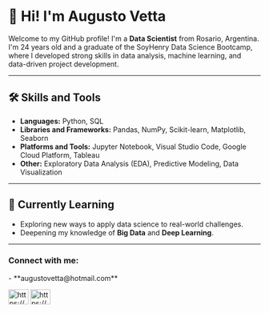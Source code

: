 # 👋 Hi! I'm Augusto Vetta  

Welcome to my GitHub profile! I'm a **Data Scientist** from Rosario, Argentina. I'm 24 years old and a graduate of the SoyHenry Data Science Bootcamp, where I developed strong skills in data analysis, machine learning, and data-driven project development.  

---

## 🛠️ **Skills and Tools**  
- **Languages:** Python, SQL  
- **Libraries and Frameworks:** Pandas, NumPy, Scikit-learn, Matplotlib, Seaborn  
- **Platforms and Tools:** Jupyter Notebook, Visual Studio Code, Google Cloud Platform, Tableau  
- **Other:** Exploratory Data Analysis (EDA), Predictive Modeling, Data Visualization  

---

## 🌱 Currently Learning  
- Exploring new ways to apply data science to real-world challenges.  
- Deepening my knowledge of **Big Data** and **Deep Learning**.  

---

<h3 align="left">Connect with me:</h3>
- **augustovetta@hotmail.com**
<p align="left">
<a href="https://linkedin.com/in/https://www.linkedin.com/in/augusto-vetta-a734a1219/" target="blank"><img align="center" src="https://raw.githubusercontent.com/rahuldkjain/github-profile-readme-generator/master/src/images/icons/Social/linked-in-alt.svg" alt="https://www.linkedin.com/in/augusto-vetta-a734a1219/" height="30" width="40" /></a>
<a href="https://instagram.com/https://www.instagram.com/augustovetta/" target="blank"><img align="center" src="https://raw.githubusercontent.com/rahuldkjain/github-profile-readme-generator/master/src/images/icons/Social/instagram.svg" alt="https://www.instagram.com/augustovetta/" height="30" width="40" /></a>
</p>
